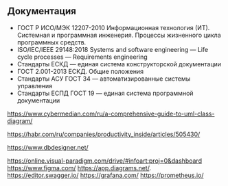 ## **Документация**

* ГОСТ Р ИСО/МЭК 12207-2010 Информационная технология (ИТ). Системная и программная инженерия. Процессы жизненного цикла программных средств.
* ISO/IEC/IEEE 29148:2018 Systems and software engineering — Life cycle processes — Requirements engineering
* Стандарты ЕСКД — единая система конструкторской документации
* ГОСТ 2.001-2013 ЕСКД. Общие положения
* Стандарты АСУ ГОСТ 34 — автоматизированные системы управления
* Стандарты ЕСПД ГОСТ 19 — единая система программной документации


https://www.cybermedian.com/ru/a-comprehensive-guide-to-uml-class-diagram/

https://habr.com/ru/companies/productivity_inside/articles/505430/

https://www.dbdesigner.net/

https://online.visual-paradigm.com/drive/#infoart:proj=0&dashboard
https://www.figma.com/
https://app.diagrams.net/.
https://editor.swagger.io/
https://grafana.com/
https://prometheus.io/